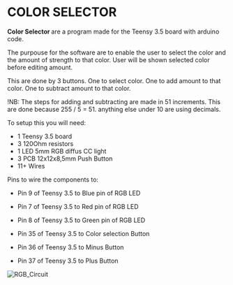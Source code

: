  <h1><b>COLOR SELECTOR</b></h1>

<b> Color Selector </b> are a program made
for the Teensy 3.5 board with arduino code.

The purpouse for the software are to enable
the user to select the color and the amount
of strength to that color.
User will be shown selected color before editing amount.

This are done by 3 buttons. 
One to select color.
One to add amount to that color.
One to subtract amount to that color.

!NB: The steps for adding and subtracting are made in 51 increments. This are done because 255 / 5 = 51. anything else under 10 are using decimals.

To setup this you will need:
- 1 Teensy 3.5 board
- 3 120Ohm resistors 
- 1 LED 5mm RGB diffus CC light
- 3 PCB 12x12x8,5mm Push Button
- 11+ Wires

Pins to wire the components to:
- Pin 9 of Teensy 3.5 to Blue pin of RGB LED
- Pin 7 of Teensy 3.5 to Red pin of RGB LED
- Pin 8 of Teensy 3.5 to Green pin of RGB LED

- Pin 35 of Teensy 3.5 to Color selection Button
- Pin 36 of Teensy 3.5 to Minus Button
- Pin 37 of Teensy 3.5 to Plus Button

![RGB_Circuit](https://user-images.githubusercontent.com/17123698/119645024-dd3ca400-be1d-11eb-9d2e-c0f1d3605e47.png)
